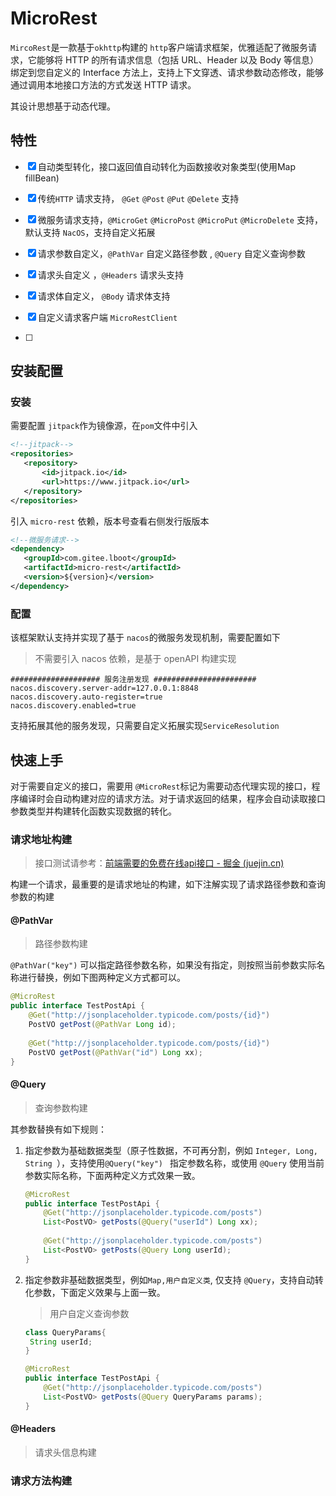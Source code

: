 # MicroRest

`MircoRest`是一款基于`okhttp`构建的 `http`客户端请求框架，优雅适配了微服务请求，它能够将 HTTP 的所有请求信息（包括 URL、Header 以及 Body 等信息）绑定到您自定义的 Interface 方法上，支持上下文穿透、请求参数动态修改，能够通过调用本地接口方法的方式发送 HTTP 请求。

其设计思想基于动态代理。

## 特性

- [x] 自动类型转化，接口返回值自动转化为函数接收对象类型(使用Map fillBean)

- [x] 传统`HTTP` 请求支持， `@Get` `@Post` `@Put` `@Delete` 支持

- [x] 微服务请求支持，`@MicroGet` `@MicroPost` `@MicroPut` `@MicroDelete` 支持，默认支持 `NacOS`，支持自定义拓展

- [x] 请求参数自定义，`@PathVar` 自定义路径参数 , `@Query` 自定义查询参数

- [x] 请求头自定义 ，`@Headers` 请求头支持

- [x] 请求体自定义， `@Body` 请求体支持

- [x] 自定义请求客户端 `MicroRestClient`

- [ ] 

  



## 安装配置

### 安装

需要配置 `jitpack`作为镜像源，在`pom`文件中引入

```xml
<!--jitpack-->
<repositories>
   <repository>
       <id>jitpack.io</id>
       <url>https://www.jitpack.io</url>
   </repository>
</repositories>
```

引入 `micro-rest` 依赖，版本号查看右侧发行版版本

```xml
<!--微服务请求-->
<dependency>
   <groupId>com.gitee.lboot</groupId>
   <artifactId>micro-rest</artifactId>
   <version>${version}</version>
</dependency>
```

### 配置

该框架默认支持并实现了基于 `nacos`的微服务发现机制，需要配置如下

> 不需要引入 nacos 依赖，是基于 openAPI 构建实现

```properties
#################### 服务注册发现 #######################
nacos.discovery.server-addr=127.0.0.1:8848
nacos.discovery.auto-register=true
nacos.discovery.enabled=true
```

支持拓展其他的服务发现，只需要自定义拓展实现`ServiceResolution`

## 快速上手



对于需要自定义的接口，需要用 `@MicroRest`标记为需要动态代理实现的接口，程序编译时会自动构建对应的请求方法。对于请求返回的结果，程序会自动读取接口参数类型并构建转化函数实现数据的转化。

### 请求地址构建

> 接口测试请参考：[前端需要的免费在线api接口 - 掘金 (juejin.cn)](https://juejin.cn/post/7041461420818432030)

构建一个请求，最重要的是请求地址的构建，如下注解实现了请求路径参数和查询参数的构建

#### @PathVar 

> 路径参数构建

`@PathVar("key")` 可以指定路径参数名称，如果没有指定，则按照当前参数实际名称进行替换，例如下图两种定义方式都可以。

```java
@MicroRest
public interface TestPostApi {
    @Get("http://jsonplaceholder.typicode.com/posts/{id}")
    PostVO getPost(@PathVar Long id);
    
    @Get("http://jsonplaceholder.typicode.com/posts/{id}")
    PostVO getPost(@PathVar("id") Long xx);
}
```



#### @Query

> 查询参数构建

其参数替换有如下规则：

1. 指定参数为基础数据类型（原子性数据，不可再分割，例如 `Integer, Long, String `），支持使用`@Query("key") ` 指定参数名称，或使用 `@Query` 使用当前参数实际名称，下面两种定义方式效果一致。

   ```java
   @MicroRest
   public interface TestPostApi {
       @Get("http://jsonplaceholder.typicode.com/posts")
       List<PostVO> getPosts(@Query("userId") Long xx);
       
       @Get("http://jsonplaceholder.typicode.com/posts")
       List<PostVO> getPosts(@Query Long userId);
   }
   ```

2. 指定参数非基础数据类型，例如`Map,用户自定义类`, 仅支持 `@Query`，支持自动转化参数，下面定义效果与上面一致。

   > 用户自定义查询参数

   ```java
   class QueryParams{
   	String userId;
   }
   ```

   ```java
   @MicroRest
   public interface TestPostApi {
       @Get("http://jsonplaceholder.typicode.com/posts")
       List<PostVO> getPosts(@Query QueryParams params);
   }
   ```



#### @Headers

> 请求头信息构建





### 请求方法构建

> 
